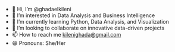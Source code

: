 - 👋 Hi, I’m @ghadaelkileni
- 👀 I’m interested in Data Analysis and Business Intelligence
- 🌱 I’m currently learning Python, Data Analysis, and Visualization
- 💞️ I’m looking to collaborate on innovative data-driven projects
- 📫 How to reach me kilenighada@gmail.com
- 😄 Pronouns: She/Her

<!---
ghadakileni/ghadakileni is a ✨ special ✨ repository because its `README.md` (this file) appears on your GitHub profile.
You can click the Preview link to take a look at your changes.
--->
